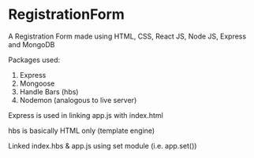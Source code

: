 # RegistrationForm
A Registration Form made using HTML, CSS, React JS, Node JS, Express and MongoDB 

Packages used:

1) Express
2) Mongoose
3) Handle Bars (hbs)
4) Nodemon (analogous to live server)

Express is used in linking app.js with index.html

hbs is basically HTML only (template engine)

Linked index.hbs & app.js using set module (i.e. app.set())